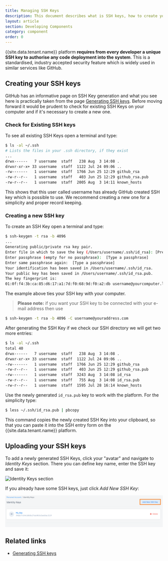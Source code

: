 ```yaml
---
title: Managing SSH Keys
description: This document describes what is SSH keys, how to create your SSH keys and how to manage them.
layout: article
section: Developing Components
category: component
order: 0
---
```


{{site.data.tenant.name}} platform **requires from every developer a unique SSH key to authorise any code deployment into the system**. This is a standardised, industry accepted security feature which is widely used in similar services like GitHub.

## Creating your SSH keys

GitHub has an informative page on SSH Key generation and what you see here is practically taken from the page [Generating SSH keys](https://help.github.com/articles/generating-ssh-keys/). Before moving forward it would be prudent to check for existing SSH Keys on your computer and if it's necessary to create a new one.

### Check for Existing SSH keys

To see all existing SSH Keys open a terminal and type:

```sh
$ ls -al ~/.ssh
# Lists the files in your .ssh directory, if they exist
...
drwx------   7 username  staff   238 Aug  3 14:08 .
drwxr-xr-x+ 33 username  staff  1122 Jul 24 09:06 ..
-rw-------   1 username  staff  1766 Jun 25 12:29 github_rsa
-rw-r--r--   1 username  staff   403 Jun 25 12:29 github_rsa.pub
-rw-r--r--   1 username  staff  2005 Aug  3 14:11 known_hosts
```

This shows that this user called username has already GitHub created SSH key which is possible to use. We recommend creating a new one for a simplicity and proper record keeping.

### Creating a new SSH key

To create an SSH Key open a terminal and type:

```sh
$ ssh-keygen -t rsa -b 4096
...
Generating public/private rsa key pair.
Enter file in which to save the key (/Users/username/.ssh/id_rsa): [Press enter]
Enter passphrase (empty for no passphrase):  [Type a passphrase]
Enter same passphrase again:  [Type a passphrase]
Your identification has been saved in /Users/username/.ssh/id_rsa.
Your public key has been saved in /Users/username/.ssh/id_rsa.pub.
The key fingerprint is:
01:0f:f4:3b:ca:85:d6:17:a1:7d:f0:68:9d:f0:a2:db username@yourcomputer.local
```

The example above ties your SSH key with your computer.

>**Please note:** if you want your SSH key to be connected with your e-mail address then use

```sh
$ ssh-keygen -t rsa -b 4096 -C username@youraddress.com
```

After generating the SSH Key if we check our SSH directory we will get two more entries:

```sh
$ ls -al ~/.ssh
total 40
drwx------   7 username  staff   238 Aug  3 14:08 .
drwxr-xr-x+ 33 username  staff  1122 Jul 24 09:06 ..
-rw-------   1 username  staff  1766 Jun 25 12:29 github_rsa
-rw-r--r--   1 username  staff   403 Jun 25 12:29 github_rsa.pub
-rw-------   1 username  staff  3243 Aug  3 14:08 id_rsa
-rw-r--r--   1 username  staff   755 Aug  3 14:08 id_rsa.pub
-rw-r--r--   1 username  staff  1595 Jul 28 16:14 known_hosts
```

Use the newly generated `id_rsa.pub` key to work with the platform. For the simplicity type:

```sh
$ less ~/.ssh/id_rsa.pub | pbcopy
```

This command copies the newly created SSH Key into your clipboard, so that you
can paste it into the SSH entry form on the {{site.data.tenant.name}} platform.

## Uploading your SSH keys

To add a newly generated SSH Keys, click your "avatar" and navigate to *Identity Keys* section. There you can define key name, enter the SSH key and save it:

![Identity Keys section](/assets/img/developer-guide/ssh-keys/SSH.gif)

If you already have some SSH keys, just click *Add New SSH Key*:

![Add New SSH Key](/assets/img/developer-guide/ssh-keys/SSH_1.png)

## Related links

- [Generating SSH keys](https://help.github.com/articles/generating-ssh-keys/)

